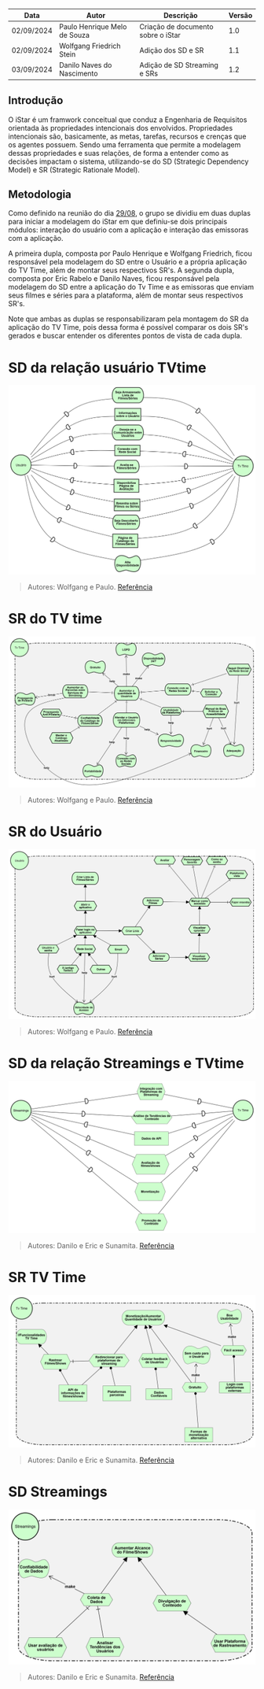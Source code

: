 | Data       | Autor         | Descrição                         | Versão  |
|------------|---------------|-----------------------------------|---------|
| 02/09/2024 |  Paulo Henrique Melo de Souza  | Criação de documento sobre o iStar | 1.0 |
| 02/09/2024 |  Wolfgang Friedrich Stein  | Adição dos SD e SR  | 1.1 |
| 03/09/2024 | Danilo Naves do Nascimento | Adição de SD Streaming e SRs | 1.2 |


## Introdução

O iStar é um framwork conceitual que conduz a Engenharia de Requisitos orientada às propriedades intencionais dos envolvidos. Propriedades intencionais são, basicamente, as metas, tarefas, recursos e crenças que os agentes possuem. Sendo uma ferramenta que permite a modelagem dessas propriedades e suas relações, de forma a entender como as decisões impactam o sistema, utilizando-se do SD (Strategic Dependency Model) e SR (Strategic Rationale Model). 

## Metodologia

Como definido na reunião do dia [29/08](../../Atas/reuniao_29_08.md), o grupo se dividiu em duas duplas para iniciar a modelagem do iStar em que definiu-se dois principais módulos: interação do usuário com a aplicação e interação das emissoras com a aplicação.

A primeira dupla, composta por Paulo Henrique e Wolfgang Friedrich, ficou responsável pela modelagem do SD entre o Usuário e a própria aplicação do TV Time, além de montar seus respectivos SR's. A segunda dupla, composta por Eric Rabelo e Danilo Naves, ficou responsável pela modelagem do SD entre a aplicação do Tv Time e as emissoras que enviam seus filmes e séries para a plataforma, além de montar seus respectivos SR's.

Note que ambas as duplas se responsabilizaram pela montagem do SR da aplicação do TV Time, pois dessa forma é possível comparar os dois SR's gerados e buscar entender os diferentes pontos de vista de cada dupla.

# SD da relação usuário TVtime

![SD do TVtime com o usuário](../../images/modelagem/iStar/SDUsuarioV1.png)

> Autores: Wolfgang e Paulo. [Referência](../../Atas/reuniao_29_08.md)


# SR do TV time

![SR do TVtime](../../images/modelagem/iStar/SRTvTimeV1.png)

> Autores: Wolfgang e Paulo. [Referência](../../Atas/reuniao_29_08.md)


# SR do Usuário

![SR do usuário](../../images/modelagem/iStar/SRUsuarioV1.png)

> Autores: Wolfgang e Paulo. [Referência](../../Atas/reuniao_29_08.md)

# SD da relação Streamings e TVtime

![SD do TVtime](../../images/modelagem/iStar/SDStreamigsv1.png)

> Autores: Danilo e Eric e Sunamita. [Referência](../../Atas/reuniao_29_08.md)

# SR TV Time

![SR do TVtime](../../images/modelagem/iStar/SRTvtimev1_s.png)

> Autores: Danilo e Eric e Sunamita. [Referência](../../Atas/reuniao_29_08.md)

# SD Streamings

![SR do TVtime](../../images/modelagem/iStar/SRstreamingv1.png)

> Autores: Danilo e Eric e Sunamita. [Referência](../../Atas/reuniao_29_08.md)







